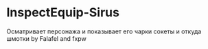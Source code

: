 # InspectEquip-Sirus
Осматривает персонажа и показывает его чарки сокеты и откуда шмотки
by Falafel and fxpw
